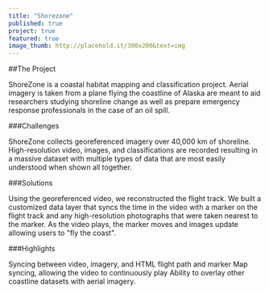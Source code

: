 ```yaml
---
title: "Shorezone"
published: true
project: true
featured: true
image_thumb: http://placehold.it/300x200&text=img
---
```


##The Project

ShoreZone is a coastal habitat mapping and classification project. Aerial imagery is taken from a plane flying the coastline of Alaska are meant to aid researchers studying shoreline change as well as prepare emergency response professionals in the case of an oil spill.

###Challenges

ShoreZone collects georeferenced imagery over 40,000 km of shoreline. High-resolution video, images, and classifications are recorded resulting in a massive dataset with multiple types of data that are most easily understood when shown all together.

###Solutions

Using the georeferenced video, we reconstructed the flight track. We built a customized data layer that syncs the time in the video with a marker on the flight track and any high-resolution photographs that were taken nearest to the marker. As the video plays, the marker moves and images update allowing users to "fly the coast".

###Highlights

Syncing between video, imagery, and HTML flight path and marker
Map syncing, allowing the video to continuously play
Ability to overlay other coastline datasets with aerial imagery.


